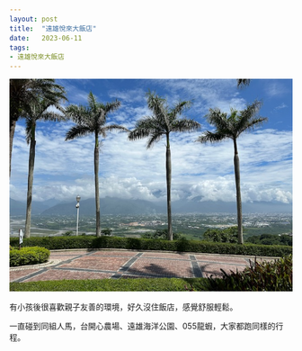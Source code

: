 ```yaml
---
layout: post
title:  "遠雄悅來大飯店"
date:   2023-06-11
tags:
- 遠雄悅來大飯店
---
```

![遠雄悅來大飯店](/media/2023-06-11-遠雄悅來大飯店.jpeg)

有小孩後很喜歡親子友善的環境，好久沒住飯店，感覺舒服輕鬆。

一直碰到同組人馬，台開心農場、遠雄海洋公園、055龍蝦，大家都跑同樣的行程。